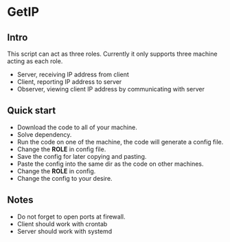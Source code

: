 # GetIP

## Intro
This script can act as three roles. Currently it only supports three machine acting as each role.
- Server, receiving IP address from client
- Client, reporting IP address to server
- Observer, viewing client IP address by communicating with server

## Quick start
- Download the code to all of your machine.
- Solve dependency.
- Run the code on one of the machine, the code will generate a config file.
- Change the **ROLE** in config file.
- Save the config for later copying and pasting.
- Paste the config into the same dir as the code on other machines.
- Change the **ROLE** in config.
- Change the config to your desire.

## Notes
- Do not forget to open ports at firewall.
- Client should work with crontab
- Server should work with systemd